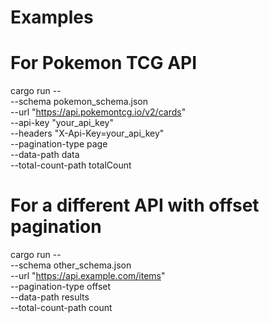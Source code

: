 # Examples

# For Pokemon TCG API
cargo run -- \
  --schema pokemon_schema.json \
  --url "https://api.pokemontcg.io/v2/cards" \
  --api-key "your_api_key" \
  --headers "X-Api-Key=your_api_key" \
  --pagination-type page \
  --data-path data \
  --total-count-path totalCount

# For a different API with offset pagination
cargo run -- \
  --schema other_schema.json \
  --url "https://api.example.com/items" \
  --pagination-type offset \
  --data-path results \
  --total-count-path count
